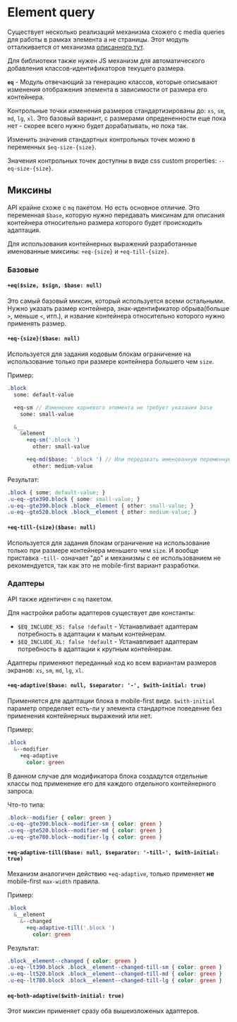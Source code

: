 # Element query

Существует несколько реализаций механизма схожего с media queries для работы в рамках элемента а не страницы. Этот модуль отталкивается от механизма [описанного тут](http://marcj.github.io/css-element-queries/).

Для библиотеки также нужен JS механизм для автоматического добавления классов-идентификаторов текущего размера.

**`eq`** - Модуль отвечающий за генерацию классов, которые описывают изменения отображения элемента в зависимости от размера его контейнера.

Контрольные точки изменения размеров стандартизированы до: `xs`, `sm`, `md`, `lg`, `xl`. Это базовый вариант, с размерами опредененности еще пока нет - скорее всего нужно будет дорабатывать, но пока так.

Изменить значения стандартных контрольных точек можно в переменных `$eq-size-{size}`.

Значения контрольных точек доступны в виде css custom properties: `--eq-size-{size}`.

## Миксины

API крайне схоже с `mq` пакетом. Но есть основное отличие. Это переменная `$base`, которую нужно передавать миксинам для описания контейнера относительно размера которого будет происходить адаптация.

Для использования контейнерных выражений разработанные именованные миксины: `+eq-{size}` и `+eq-till-{size}`.

### Базовые

#### `+eq($size, $sign, $base: null)`

Это самый базовый миксин, который используется всеми остальными. Нужно указать размер контейнера, знак-идентификатор обрыва(больше `>`, меньше `<`, итп.), и нзвание контейнера относительно которого нужно применять размер.

#### `+eq-{size}($base: null)`

Используется для задания кодовым блокам ограничение на использование только при размере контейнера большего чем `size`.

Пример:
```sass
.block
  some: default-value

  +eq-sm // Изменение корневого элемента не требует указания base
    some: small-value

  &__
    &element
      +eq-sm('.block ')
        other: small-value

      +eq-md($base: '.block ') // Или передавать именованную переменную(безопаснее)
        other: medium-value
```

Результат:

```css
.block { some: default-value; }
.u-eq--gte390.block { some: small-value; }
.u-eq--gte390.block .block__element { other: small-value; }
.u-eq--gte520.block .block__element { other: medium-value; }
```

#### `+eq-till-{size}($base: null)`

Используется для задания блокам ограничение на использование только при размере контейнера меньшего чем `size`. И вообще приставка `-till-` означает "до" и механизмы с ее использованием не рекомендуется, так как это не mobile-first вариант разработки.

### Адаптеры

API также идентичен с `mq` пакетом.

Для настройки работы адаптеров существует две константы:

- `$EQ_INCLUDE_XS: false !default` - Устанавливает адаптерам потребность в адаптации к малым контейнерам.
- `$EQ_INCLUDE_XL: false !default` - Устанавливает адаптерам потребность в адаптации к крупным контейнерам.

Адаптеры применяют переданный код ко всем вариантам размеров экранов: `xs`, `sm`, `md`, `lg`, `xl`.

#### `+eq-adaptive($base: null, $separator: '-', $with-initial: true)`

Применяется для адаптации блока в mobile-first виде. `$with-initial` параметр определяет есть-ли у элемента стандартное поведение без применения контейнерных выражений или нет.

Пример:

```sass
.block
  &--modifier
    +eq-adaptive
      color: green
```

В данном случае для модификатора блока создадутся отдельные классы под применение его для каждого отдельного контейнерного запроса.

Что-то типа:

```css
.block--modifier { color: green }
.u-eq--gte390.block--modifier-sm { color: green }
.u-eq--gte520.block--modifier-md { color: green }
.u-eq--gte780.block--modifier-lg { color: green }
```

#### `+eq-adaptive-till($base: null, $separator: '-till-', $with-initial: true)`

Механизм аналогичен действию `+eq-adaptive`, только применяет **не** mobile-first `max-width` правила.

Пример:

```sass
.block
  &__element
    &--changed
      +eq-adaptive-till('.block ')
        color: green
```

Результат:

```css
.block__element--changed { color: green }
.u-eq--lt390.block .block__element--changed-till-sm { color: green }
.u-eq--lt520.block .block__element--changed-till-md { color: green }
.u-eq--lt780.block .block__element--changed-till-lg { color: green }
```

#### `eq-both-adaptive($with-initial: true)`

Этот миксин применяет сразу оба вышеизложеных адаптеров.
